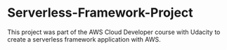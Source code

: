 # Serverless-Framework-Project

This project was part of the AWS Cloud Developer course with Udacity to create a serverless framework application with AWS.
